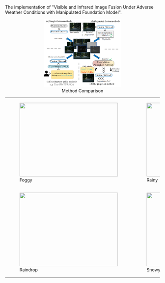 The implementation of "Visible and Infrared Image Fusion Under Adverse Weather Conditions with Manipulated Foundation Model".

<div align="center">
  <img src="./images/image1.png" width="50%" height="50%"><figcaption>Method Comparison
</div>

<table>
  <tr>
    <td><figure><img src="./images/foggy.gif" width="320" height="240"><figcaption>Foggy</figcaption></figure></td>
    <td><figure><img src="./images/rainy.gif" width="320" height="240"><figcaption>Rainy</figcaption></figure></td>
  </tr>
  <tr>
    <td><figure><img src="./images/raindrop.gif" width="320" height="240"><figcaption>Raindrop</figcaption></figure></td>
    <td><figure><img src="./images/snowy.gif" width="320" height="240"><figcaption>Snowy</figcaption></figure></td>
  </tr>
</table>
